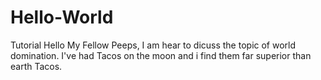 # Hello-World
Tutorial
Hello My Fellow Peeps,
I am hear to dicuss the topic of world domination.
I've had Tacos on the moon and i find them far superior than earth Tacos.
